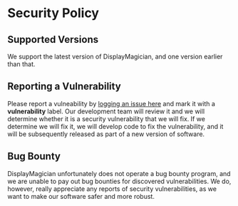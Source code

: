 # Security Policy

## Supported Versions

We support the latest version of DisplayMagician, and one version earlier than that.

## Reporting a Vulnerability

Please report a vulneability by [logging an issue here](/issues) and mark it with a **vulnerability** label. Our development team will review it and we will determine whether it is a security vulnerability that we will fix. If we determine we will fix it, we will develop code to fix the vulnerability, and it will be subsequently released as part of a new version of software.

## Bug Bounty

DisplayMagician unfortunately does not operate a bug bounty program, and we are unable to pay out bug bounties for discovered vulnerabilities. We do, however, really appreciate any reports of security vulnerabilities, as we want to make our software safer and more robust.
